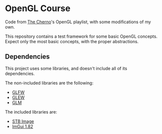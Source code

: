 OpenGL Course
=============
Code from [The Cherno](https://www.youtube.com/c/TheChernoProject/)'s OpenGL playlist, with some modifications of my own.

This repository contains a test framework for some basic OpenGL concepts. Expect only the most basic concepts, with the proper abstractions.

Dependencies
------------
This project uses some libraries, and doesn't include all of its dependencies.

The non-included libraries are the following:
- [GLFW](https://www.glfw.org/)
- [GLEW](http://glew.sourceforge.net/)
- [GLM](https://github.com/g-truc/glm)

The included libraries are:
- [STB Image](https://github.com/nothings/stb)
- [ImGui 1.82](https://github.com/ocornut/imgui/tree/v1.83)
